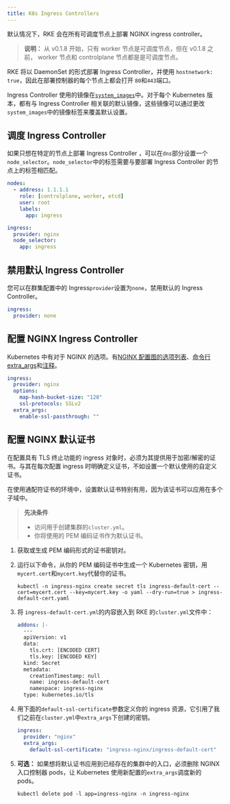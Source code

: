 ```yaml
---
title: K8s Ingress Controllers
---
```


默认情况下，RKE 会在所有可调度节点上部署 NGINX ingress controller。

> **说明：** 从 v0.1.8 开始，只有 worker 节点是可调度节点，但在 v0.1.8 之前， worker 节点和 controlplane 节点都是是可调度节点。

RKE 将以 DaemonSet 的形式部署 Ingress Controller，并使用 `hostnetwork: true`，因此在部署控制器的每个节点上都会打开 `80`和`443`端口。

Ingress Controller 使用的镜像在[`system_images`](/docs/rke/config-options/system-images/_index)中。对于每个 Kubernetes 版本，都有与 Ingress Controller 相关联的默认镜像，这些镜像可以通过更改`system_images`中的镜像标签来覆盖默认设置。

## 调度 Ingress Controller

如果只想在特定的节点上部署 Ingress Controller ，可以在`dns`部分设置一个`node_selector`。`node_selector`中的标签需要与要部署 Ingress Controller 的节点上的标签相匹配。

```yaml
nodes:
  - address: 1.1.1.1
    role: [controlplane, worker, etcd]
    user: root
    labels:
      app: ingress

ingress:
  provider: nginx
  node_selector:
    app: ingress
```

## 禁用默认 Ingress Controller

您可以在群集配置中的 Ingress`provider`设置为`none`，禁用默认的 Ingress Controller。

```yaml
ingress:
  provider: none
```

## 配置 NGINX Ingress Controller

Kubernetes 中有对于 NGINX 的选项。有[NGINX 配置图的选项列表](https://github.com/kubernetes/ingress-nginx/blob/master/docs/user-guide/nginx-configuration/configmap.md)、[命令行 extra_args](https://github.com/kubernetes/ingress-nginx/blob/master/docs/user-guide/cli-arguments.md)和[注释](https://kubernetes.github.io/ingress-nginx/user-guide/nginx-configuration/annotations/)。

```yaml
ingress:
  provider: nginx
  options:
    map-hash-bucket-size: "128"
    ssl-protocols: SSLv2
  extra_args:
    enable-ssl-passthrough: ""
```

## 配置 NGINX 默认证书

在配置具有 TLS 终止功能的 ingress 对象时，必须为其提供用于加密/解密的证书。与其在每次配置 ingress 时明确定义证书，不如设置一个默认使用的自定义证书。

在使用通配符证书的环境中，设置默认证书特别有用，因为该证书可以应用在多个子域中。

> **先决条件**
>
> - 访问用于创建集群的`cluster.yml`。
> - 你将使用的 PEM 编码证书作为默认证书。

1. 获取或生成 PEM 编码形式的证书密钥对。

2. 运行以下命令，从你的 PEM 编码证书中生成一个 Kubernetes 密钥，用`mycert.cert`和`mycert.key`代替你的证书。

   ```
   kubectl -n ingress-nginx create secret tls ingress-default-cert --cert=mycert.cert --key=mycert.key -o yaml --dry-run=true > ingress-default-cert.yaml
   ```

3. 将 `ingress-default-cert.yml`的内容嵌入到 RKE 的`cluster.yml`文件中：

   ```yaml
   addons: |-
     ---
     apiVersion: v1
     data:
       tls.crt: [ENCODED CERT]
       tls.key: [ENCODED KEY]
     kind: Secret
     metadata:
       creationTimestamp: null
       name: ingress-default-cert
       namespace: ingress-nginx
     type: kubernetes.io/tls
   ```

4. 用下面的`default-ssl-certificate`参数定义你的 ingress 资源，它引用了我们之前在`cluster.yml`中`extra_args`下创建的密钥。

   ```yaml
   ingress:
     provider: "nginx"
     extra_args:
       default-ssl-certificate: "ingress-nginx/ingress-default-cert"
   ```

5. **可选：** 如果想将默认证书应用到已经存在的集群中的入口，必须删除 NGINX 入口控制器 pods，让 Kubernetes 使用新配置的`extra_args`调度新的 pods。
   ```
   kubectl delete pod -l app=ingress-nginx -n ingress-nginx
   ```
